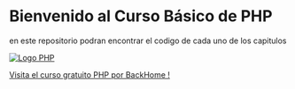 <h1>Bienvenido al Curso Básico de PHP</h1>
<p> en este repositorio podran encontrar el codigo de cada uno de los capitulos </p> 
<a href="https://brandonaxellruiz.ml/Curso/Curso-Basico-de-PHP">
<img src="https://brandonaxellruiz.ml/images/PHP.jpg" alt="Logo PHP"> 
<p>Visita el curso gratuito PHP por BackHome !</p></a>
